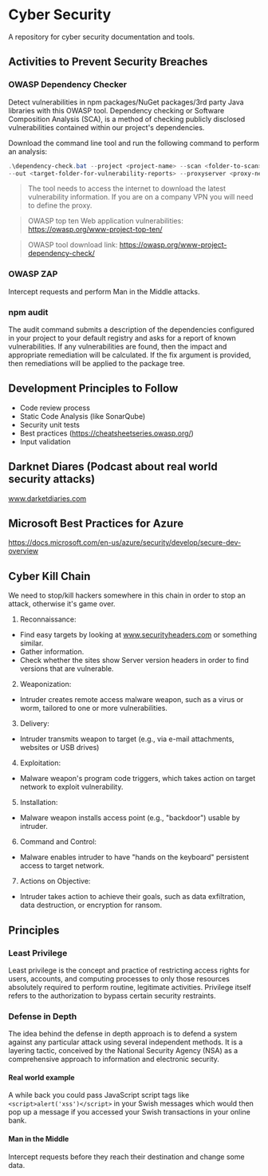 # Cyber Security
A repository for cyber security documentation and tools.

## Activities to Prevent Security Breaches

### OWASP Dependency Checker

Detect vulnerabilities in npm packages/NuGet packages/3rd party Java libraries with this OWASP tool. Dependency checking or Software Composition Analysis (SCA), is a method of checking publicly disclosed vulnerabilities contained within our project's dependencies.

Download the command line tool and run the following command to perform an analysis:

```powershell
.\dependency-check.bat --project <project-name> --scan <folder-to-scan> --format ALL 
--out <target-folder-for-vulnerability-reports> --proxyserver <proxy-network-address> --proxyport <proxy-port>
```

> The tool needs to access the internet to download the latest vulnerability information. If you are on a company VPN you will need to define the proxy.

> OWASP top ten Web application vulnerabilities: https://owasp.org/www-project-top-ten/

> OWASP tool download link: https://owasp.org/www-project-dependency-check/

### OWASP ZAP

Intercept requests and perform Man in the Middle attacks.

### npm audit

The audit command submits a description of the dependencies configured in your project to your default registry and asks for a report of known vulnerabilities. If any vulnerabilities are found, then the impact and appropriate remediation will be calculated. If the fix argument is provided, then remediations will be applied to the package tree.

## Development Principles to Follow

* Code review process
* Static Code Analysis (like SonarQube)
* Security unit tests
* Best practices (https://cheatsheetseries.owasp.org/)
* Input validation

## Darknet Diares (Podcast about real world security attacks)

www.darketdiaries.com

## Microsoft Best Practices for Azure

https://docs.microsoft.com/en-us/azure/security/develop/secure-dev-overview

## Cyber Kill Chain

We need to stop/kill hackers somewhere in this chain in order to stop an attack, otherwise it's game over.

1. Reconnaissance: 
  * Find easy targets by looking at www.securityheaders.com or something similar.
  * Gather information. 
  * Check whether the sites show Server version headers in order to find versions that are vulnerable.
2. Weaponization:
  * Intruder creates remote access malware weapon, such as a virus or worm, tailored to one or more vulnerabilities.
3. Delivery:
  * Intruder transmits weapon to target (e.g., via e-mail attachments, websites or USB drives)
4. Exploitation:
  * Malware weapon's program code triggers, which takes action on target network to exploit vulnerability.
5. Installation:
  * Malware weapon installs access point (e.g., "backdoor") usable by intruder.
6. Command and Control:
  * Malware enables intruder to have "hands on the keyboard" persistent access to target network.
7. Actions on Objective:
  * Intruder takes action to achieve their goals, such as data exfiltration, data destruction, or encryption for ransom.

## Principles

### Least Privilege

Least privilege is the concept and practice of restricting access rights for users, accounts, and computing processes to only those resources absolutely required to perform routine, legitimate activities. Privilege itself refers to the authorization to bypass certain security restraints.

### Defense in Depth

The idea behind the defense in depth approach is to defend a system against any particular attack using several independent methods. It is a layering tactic, conceived by the National Security Agency (NSA) as a comprehensive approach to information and electronic security.

#### Real world example

A while back you could pass JavaScript script tags like `<script>alert('xss')</script>` in your Swish messages which would then pop up a message if you accessed your Swish transactions in your online bank.

#### Man in the Middle

Intercept requests before they reach their destination and change some data.
